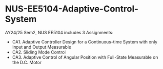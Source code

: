 # NUS-EE5104-Adaptive-Control-System
AY24/25 Sem2, NUS EE5104 includes 3 Assignments:
* CA1. Adaptive Controller Design for a Continuous-time System with only Input and Output Measurable
* CA2. Sliding Mode Control
* CA3. Adaptive Control of Angular Position with Full-State Measurable on the D.C. Motor
